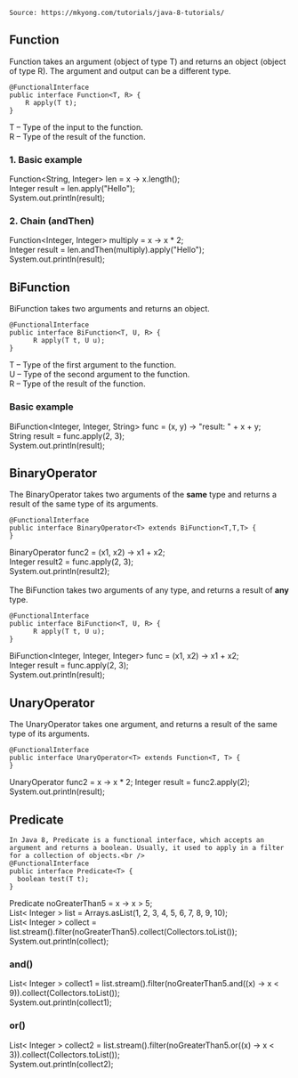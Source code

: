 ```
Source: https://mkyong.com/tutorials/java-8-tutorials/
```
## Function
Function takes an argument (object of type T) and returns an object (object of type R). The argument and output can be a different type.<br />
```
@FunctionalInterface
public interface Function<T, R> {
    R apply(T t);
}
```
T – Type of the input to the function.<br />
R – Type of the result of the function.<br />

### 1. Basic example
Function<String, Integer> len = x -> x.length();<br />
Integer result = len.apply("Hello");<br />
System.out.println(result);<br />

### 2. Chain (andThen)
Function<Integer, Integer> multiply = x -> x * 2;<br />
Integer result = len.andThen(multiply).apply("Hello");<br />
System.out.println(result);<br />

## BiFunction
BiFunction takes two arguments and returns an object.<br />
```
@FunctionalInterface
public interface BiFunction<T, U, R> {
      R apply(T t, U u);
}
```
T – Type of the first argument to the function.<br />
U – Type of the second argument to the function.<br />
R – Type of the result of the function.<br />

### Basic example
BiFunction<Integer, Integer, String> func = (x, y) -> "result: " + x + y;<br />
String result = func.apply(2, 3);<br />
System.out.println(result);<br />

## BinaryOperator
The BinaryOperator takes two arguments of the <strong>same</strong> type and returns a result of the same type of its arguments.<br />
```
@FunctionalInterface
public interface BinaryOperator<T> extends BiFunction<T,T,T> {
}
```
BinaryOperator<Integer> func2 = (x1, x2) -> x1 + x2;<br />
Integer result2 = func.apply(2, 3);<br />
System.out.println(result2);<br /><br />
The BiFunction takes two arguments of any type, and returns a result of <strong>any</strong> type.<br />
```
@FunctionalInterface
public interface BiFunction<T, U, R> {
      R apply(T t, U u);
}
```
BiFunction<Integer, Integer, Integer> func = (x1, x2) -> x1 + x2;<br />
Integer result = func.apply(2, 3);<br />
System.out.println(result);<br />

## UnaryOperator
The UnaryOperator takes one argument, and returns a result of the same type of its arguments.<br />
```
@FunctionalInterface
public interface UnaryOperator<T> extends Function<T, T> {
}
```
UnaryOperator<Integer> func2 = x -> x * 2;
Integer result = func2.apply(2);
System.out.println(result); 

## Predicate
```
In Java 8, Predicate is a functional interface, which accepts an argument and returns a boolean. Usually, it used to apply in a filter for a collection of objects.<br />
@FunctionalInterface
public interface Predicate<T> {
  boolean test(T t);
}
```
Predicate<Integer> noGreaterThan5 = x -> x > 5;<br />
List< Integer > list = Arrays.asList(1, 2, 3, 4, 5, 6, 7, 8, 9, 10);<br />
List< Integer > collect = list.stream().filter(noGreaterThan5).collect(Collectors.toList());<br />
System.out.println(collect);<br />

### and()
List< Integer > collect1 = list.stream().filter(noGreaterThan5.and((x) -> x < 9)).collect(Collectors.toList());<br />
System.out.println(collect1);<br />

### or()
List< Integer > collect2 = list.stream().filter(noGreaterThan5.or((x) -> x < 3)).collect(Collectors.toList());<br />
System.out.println(collect2);<br />

